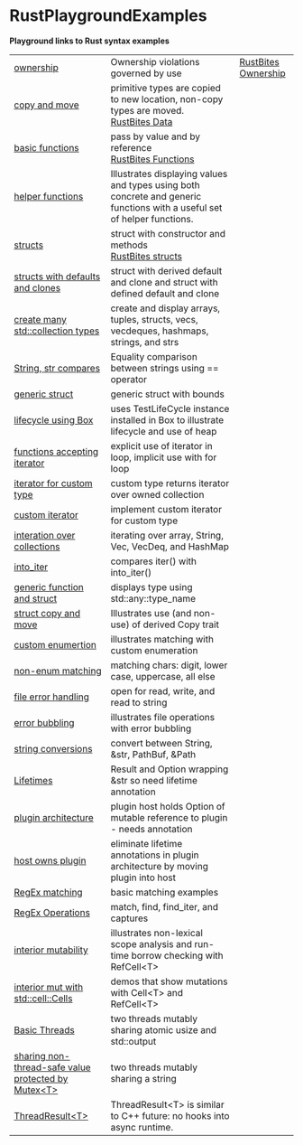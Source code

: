 <a id="top"></a>
# RustPlaygroundExamples

**Playground links to Rust syntax examples**<br />

<table>
    <tr>
        <td style="border-right;">
<a href="https://play.rust-lang.org/?version=stable&mode=debug&edition=2018&gist=2d71af0ff332fc987dd1858fb2f76d72">ownership</a>
        </td>
        <td>
        Ownership violations governed by use
        </td>
        <td>
        <a href="https://jimfawcett.github.io/Resources/RustBites/RustBites_Ownrs.html">RustBites Ownership</a>
        </td>
    </tr>
    <tr>
        <td>
        <a href="https://play.rust-lang.org/?version=stable&mode=debug&edition=2018&gist=8f6c2e459e3512945cc8299ac4edf917">copy and move</a>
        </td>
        <td>
            primitive types are copied to new location, non-copy types are moved.<br />
            <a href="https://jimfawcett.github.io/Resources/RustBites/RustBites_Data.html">RustBites Data</a>
        </td>
    </tr>
    <tr>
        <td>
<a href="https://play.rust-lang.org/?version=stable&mode=debug&edition=2018&gist=e41f33b89b939afa8476aa84981e4345">basic functions</a>
        </td>
        <td>
           pass by value and by reference<br />
            <a href="https://jimfawcett.github.io/Resources/RustBites/RustBites_Functs.html">RustBites Functions</a>
        </td>
    </tr>
    <tr>
        <td>
        <a href="https://play.rust-lang.org/?version=stable&mode=debug&edition=2018&gist=245f7bd87ae75a543589d154e043e1a5">helper functions</a>
        </td>
        <td>
            Illustrates displaying values and types using both concrete and generic functions with a useful set of helper functions.
        </td>
    </tr>
    <tr>
        <td>
<a href="https://play.rust-lang.org/?version=stable&mode=debug&edition=2018&gist=0e149a761bf748f4a2b9f7acc120e816">structs</a>
        </td>
        <td>
           struct with constructor and methods<br />
           <a href="https://jimfawcett.github.io/Resources/RustBites/RustBites_Structs.html">RustBites structs</a>
        </td>
    </tr>
    <tr>
        <td>
        <a href="https://play.rust-lang.org/?version=stable&mode=debug&edition=2018&gist=1ad22a89e0face918655f85c023dd5bd">structs with defaults and clones</a>
        </td>
        <td>
            struct with derived default and clone and struct with defined default and clone
        </td>
    </tr>
    <tr>
        <td>
        <a href="https://play.rust-lang.org/?version=stable&mode=debug&edition=2018&gist=5e66938d48c5e26d67a581c396e23195">
            create many std::collection types
        </a>
        </td>
        <td>
            create and display arrays, tuples, structs, vecs, vecdeques, hashmaps, strings, and strs
        </td>
    </tr>
    <tr>
        <td>
<a href="https://play.rust-lang.org/?version=stable&mode=debug&edition=2018&gist=e45ac39a19ebf60852c87961ab1105d6">
          String, str compares
</a>
        </td>
        <td>
           Equality comparison between strings using == operator 
        </td>
    </tr>
    <tr>
        <td>
<a href="https://play.rust-lang.org/?version=stable&mode=debug&edition=2018&gist=7dd8fee11e0afe4f1772b6eaa63031b8">generic struct</a>
        </td>
        <td>
            generic struct with bounds
        </td>
    </tr>
    <tr>
        <td>
        <a href="https://play.rust-lang.org/?version=stable&mode=debug&edition=2018&gist=9a6c97cab893f3e325e91145c30dfadc">lifecycle using Box
        </td>
        <td>
            uses TestLifeCycle instance installed in Box to illustrate lifecycle and use of heap
        </td>
    <tr>
        <td>
<a href="https://play.rust-lang.org/?version=stable&mode=debug&edition=2018&gist=be0792fca07c6ebcdc9d8e6bf7199115">functions accepting iterator</a>
        </td>
        <td>
            explicit use of iterator in loop, implicit use with for loop
        </td>
    </tr>
    <tr>
        <td>
            <a href="https://play.rust-lang.org/?version=stable&mode=debug&edition=2018&gist=f375f3792f84e55cb65d5de3c7d01956">iterator for custom type
        </td>
        <td>
            custom type returns iterator over owned collection
        </td>
    <tr>
    <tr>
        <td>
            <a href="https://play.rust-lang.org/?version=stable&mode=debug&edition=2018&gist=527cbf992f6f8991137b105b25dcd7d2">custom iterator
        </td>
        <td>
            implement custom iterator for custom type
        </td>
    <tr>
        <td>
            <a href="https://play.rust-lang.org/?version=stable&mode=debug&edition=2018&gist=5ae97f90a0c82dd7ff79c3091417d3aa">interation over collections</a>
        </td>
        <td>
            iterating over array, String, Vec, VecDeq, and HashMap
        </td>
    </tr>
    <tr>
        <td>
            <a href="https://play.rust-lang.org/?version=stable&mode=debug&edition=2018&gist=c13d881914ea5dd72b0b1e393af8424f">into_iter</a>
        </td>
        <td>
            compares iter() with into_iter()
        </td>
    </tr>
    <tr>
        <td>
            <a href="https://play.rust-lang.org/?version=stable&mode=debug&edition=2018&gist=551c133c8993beb7daf394a9acf556b7">generic function and struct</a>
        </td>
        <td>
            displays type using std::any::type_name
        </td>
    </tr>
    <tr>
        <td>
            <a href="https://play.rust-lang.org/?version=stable&mode=debug&edition=2018&gist=6d70783830318f03d19c10c890616dda">struct copy and move</a>
        </td>
        <td>
           Illustrates use (and non-use) of derived Copy trait 
        </td>
    </tr>
    <tr>
        <td>
            <a href="https://play.rust-lang.org/?version=stable&mode=debug&edition=2018&gist=729f5e3e51b68a3958ebc44c1672f535">custom enumertion</a>
        </td>
        <td>
            illustrates matching with custom enumeration
        </td>
    </tr>
    <tr>
        <td>
            <a href="https://play.rust-lang.org/?version=stable&mode=debug&edition=2018&gist=d8ff223b3836c50e1d69e0fcce5b6769">non-enum matching</a>
        </td>
        <td>
            matching chars: digit, lower case, uppercase, all else
        </td>
    </tr>
    <tr>
        <td>
            <a href="https://play.rust-lang.org/?version=stable&mode=debug&edition=2018&gist=5e92f5a601fee0811f8b6ec57ab11cb9">file error handling</a>
        </td>
        <td>
            open for read, write, and read to string
        </td>
    </tr>
    <tr>
        <td>
            <a href="https://play.rust-lang.org/?version=stable&mode=debug&edition=2018&gist=4308daddf7c612ad7d7b2134dfb7489d">error bubbling
        </td>
        <td>
            illustrates file operations with error bubbling
        </td>
    </tr>
    <tr>
        <td>
            <a href="https://play.rust-lang.org/?version=stable&mode=debug&edition=2018&gist=fc78d87ca01bce284c538ca9d59973a5">string conversions</a>
        </td>
        <td>
            convert between String, &str, PathBuf, &Path
        </td>
    </tr>
    <tr>
        <td>
            <a href="https://play.rust-lang.org/?version=stable&mode=debug&edition=2018&gist=e9d8f27ac17944b5cdd114efc05f78fe"> 
               Lifetimes
            </a>
        </td>
        <td>
            Result and Option wrapping &str so need lifetime annotation  
        </td>
    </tr>
    <tr>
        <td>
            <a href="https://play.rust-lang.org/?version=stable&mode=debug&edition=2018&gist=28b7994c756c00244848b1668030be97">plugin architecture</a>
        </td>
        <td>
            plugin host holds Option of mutable reference to plugin - needs annotation
        </td>
    </tr>
    <tr>
        <td>
            <a href="https://play.rust-lang.org/?version=stable&mode=debug&edition=2018&gist=931f8460fbe875ce03f4e67dee9b304d">host owns plugin
        </td>
        <td>
            eliminate lifetime annotations in plugin architecture by moving plugin into host
        </td>
    </tr>
    <tr>
        <td>
            <a href="https://play.rust-lang.org/?version=stable&mode=debug&edition=2018&gist=def5cce838cf257ac8b62e1dd00e94d2">RegEx matching</a>
        </td>
        <td>
            basic matching examples
        </td>
    </tr>
    <tr>
        <td>
            <a href="https://play.rust-lang.org/?version=stable&mode=debug&edition=2018&gist=2f071dbdfda7b4b5c13a329103f813d3">
            RegEx Operations
            </a>
        </td>
        <td>
           match, find, find_iter, and captures 
        </td>
    </tr>
    <tr>
        <td>
            <a href="https://play.rust-lang.org/?version=stable&mode=debug&edition=2018&gist=a168386d3691f5c2ebf8286591a7602e">interior mutability
        </td>
        <td>
            illustrates non-lexical scope analysis and run-time borrow checking with RefCell&lt;T&gt;
        </td>
    </tr>
    <tr>
        <td>
            <a href="https://play.rust-lang.org/?version=stable&mode=debug&edition=2018&gist=9d173d6a85d88532be2eab9ea24d67f9">
                interior mut with std::cell::Cells
            </a>
        </td>
        <td>
            demos that show mutations with Cell&lt;T&gt; and RefCell&lt;T&gt;
        </td>
    </tr>
    <tr>
        <td>
            <a href="https://play.rust-lang.org/?version=stable&mode=debug&edition=2018&gist=c792e1f6af676048cbe51fce925085d5">Basic Threads</a>
        </td>
        <td>
            two threads mutably sharing atomic usize and std::output
        </td>
    </tr>
    <tr>
        <td>
            <a href="https://play.rust-lang.org/?version=stable&mode=debug&edition=2018&gist=d6d4d57036dd488009c3854ae9147491">
            sharing non-thread-safe value protected by Mutex&lt;T&gt;
            </a>
        </td>
        <td>
            two threads mutably sharing a string
        </td>
    </tr>
    <tr>
        <td>
            <a href="https://play.rust-lang.org/?version=stable&mode=debug&edition=2018&gist=8b1a5accb918672f6c288a5786a653f4">
                ThreadResult&lt;T&gt;
            </a>
        </td>
        <td>
            ThreadResult&lt;T&gt; is similar to C++ future: no hooks into async runtime.
        </td>
    </tr>
</table>
